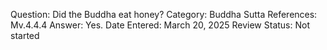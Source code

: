 Question: Did the Buddha eat honey?
Category: Buddha
Sutta References: Mv.4.4.4
Answer: Yes.
Date Entered: March 20, 2025
Review Status: Not started